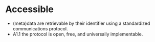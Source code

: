 
# Accessible 

* (meta)data are retrievable by their identifier using a standardized communications protocol.
* A1.1 the protocol is open, free, and universally implementable.

